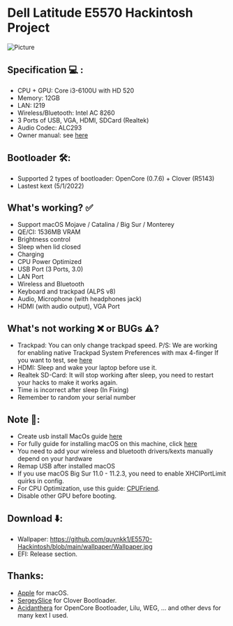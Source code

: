 # Dell Latitude E5570 Hackintosh Project
![Picture](https://github.com/quynkk1/E5570-Hackintosh/blob/main/wallpaper/screenshot.png)

## Specification 💻 :
- CPU + GPU: Core i3-6100U with HD 520
- Memory: 12GB
- LAN: I219
- Wireless/Bluetooth: Intel AC 8260
- 3 Ports of USB, VGA, HDMI, SDCard (Realtek)
- Audio Codec: ALC293
- Owner manual: see [here](https://www.dell.com/support/manuals/en-vn/latitude-e5570-laptop/latitudee5570_pub/technical-specifications?guid=guid-0a7316e6-829d-4032-a895-78f2e17a2b7f&lang=en-us)

## Bootloader 🛠:
- Supported 2 types of bootloader: OpenCore (0.7.6) + Clover (R5143)
- Lastest kext (5/1/2022)

## What's working? ✅
- Support macOS Mojave / Catalina / Big Sur / Monterey
- QE/CI: 1536MB VRAM
- Brightness control
- Sleep when lid closed
- Charging
- CPU Power Optimized
- USB Port (3 Ports, 3.0)
- LAN Port
- Wireless and Bluetooth
- Keyboard and trackpad (ALPS v8)
- Audio, Microphone (with headphones jack)
- HDMI (with audio output), VGA Port

## What's not working ❌ or BUGs ⚠️?
- Trackpad: You can only change trackpad speed.
P/S: We are working for enabling native Trackpad System Preferences with max 4-finger
If you want to test, see [here](https://github.com/SkyrilHD/VoodooPS2-ALPS/discussions)
- HDMI: Sleep and wake your laptop before use it.
- Realtek SD-Card: It will stop working after sleep, you need to restart your hacks to make it works again.
- Time is incorrect after sleep (In Fixing)
- Remember to random your serial number
## Note 📄:
- Create usb install MacOs guide [here](https://dortania.github.io/OpenCore-Install-Guide/installer-guide)
- For fully guide for installing macOS on this machine, click [here]()
- You need to add your wireless and bluetooth drivers/kexts manually depend on your hardware
- Remap USB after installed macOS
- If you use macOS Big Sur 11.0 - 11.2.3, you need to enable XHCIPortLimit quirks in config.
- For CPU Optimization, use this guide: [CPUFriend](https://dortania.github.io/OpenCore-Post-Install/universal/pm.html#using-cpu-friend).
- Disable other GPU before booting.

## Download ⬇️:
- Wallpaper: https://github.com/quynkk1/E5570-Hackintosh/blob/main/wallpaper/Wallpaper.jpg
- EFI: Release section.

## Thanks:
- [Apple](https://www.apple.com) for macOS.
- [SergeySlice](https://github.com/CloverHackyColor/CloverBootloader) for Clover Bootloader.
- [Acidanthera](https://github.com/acidanthera) for OpenCore Bootloader, Lilu, WEG, ... and other devs for many kext I used.
